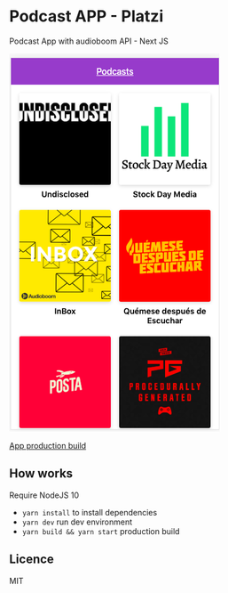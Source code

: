 # Podcast APP - Platzi

Podcast App with audioboom API - Next JS

![App screenshot](./.readme-static/captura.png)

[App production build](https://podcasts.pabtab.now.sh)

## How works

Require NodeJS 10

* `yarn install` to install dependencies
* `yarn dev` run dev environment
* `yarn build && yarn start` production build

## Licence

MIT